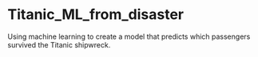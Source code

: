 # Titanic_ML_from_disaster
Using machine learning to create a model that predicts which passengers survived the Titanic shipwreck.
